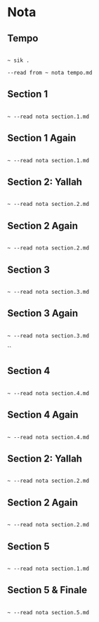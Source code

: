 # Nota

## Tempo

```scenario oscilla

~ sik .

--read from ~ nota tempo.md

```

## Section 1

```scenario oscilla

~ --read nota section.1.md

```

## Section 1 Again

```scenario oscilla

~ --read nota section.1.md

```

## Section 2: Yallah

```scenario oscilla

~ --read nota section.2.md

```

## Section 2 Again

```scenario oscilla

~ --read nota section.2.md

```

## Section 3

```scenario oscilla

~ --read nota section.3.md

```

## Section 3 Again

```scenario oscilla

~ --read nota section.3.md

```

``

## Section 4

```scenario oscilla

~ --read nota section.4.md

```

## Section 4 Again

```scenario oscilla

~ --read nota section.4.md

```

## Section 2: Yallah

```scenario oscilla

~ --read nota section.2.md

```

## Section 2 Again

```scenario oscilla

~ --read nota section.2.md

```

## Section 5

```scenario oscilla

~ --read nota section.1.md

```

## Section 5 & Finale

```scenario oscilla

~ --read nota section.5.md

```
